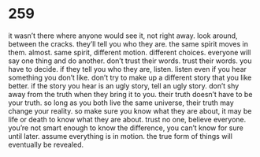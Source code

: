 # 259

it wasn’t there where anyone would see it, not right away. look around, between the cracks. they’ll tell you who they are. the same spirit moves in them. almost. same spirit, different motion. different choices. everyone will say one thing and do another. don’t trust their words. trust their words. you have to decide. if they tell you who they are, listen. listen even if you hear something you don’t like. don’t try to make up a different story that you like better. if the story you hear is an ugly story, tell an ugly story. don’t shy away from the truth when they bring it to you. their truth doesn’t have to be your truth. so long as you both live the same universe, their truth may change your reality. so make sure you know what they are about, it may be life or death to know what they are about. trust no one, believe everyone. you’re not smart enough to know the difference, you can’t know for sure until later. assume everything is in motion. the true form of things will eventually be revealed. 